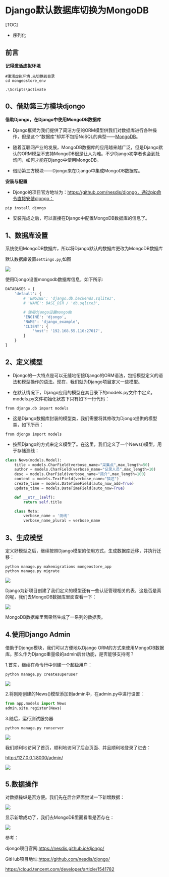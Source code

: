 # Django默认数据库切换为MongoDB

[TOC]



- 序列化

## 前言

**记得激活虚拟环境**

```
#激活虚拟环境,先切换到目录
cd mongeostore_env

.\Scripts\activate
```



## 0、借助第三方模块djongo

**借助Djongo，在Django中使用MongoDB数据库**

- Django框架为我们提供了简洁方便的ORM模型供我们对数据库进行各种操作，但是这个“数据库”却并不包括NoSQL的典型——[MongoDB](https://cloud.tencent.com/product/mongodb?from=10680)。

- 随着互联网产业的发展，MongoDB数据库的应用越来越广泛，但是Django默认的ORM模型不支持MongoDB很是让人为难。不少Django初学者也会到处询问，如何才能在Django中使用MongoDB。

- 借助第三方模块——Djongo来在Django中集成MongoDB数据库。

 **安装与配置**

- Djongo的项目官方地址为：https://github.com/nesdis/djongo，通过pip命令直接安装djongo：

```
pip install djongo
```

- 安装完成之后，可以直接在Django中配置MongoDB数据库的信息了。



## 1、数据库设置

系统使用MongoDB数据库，所以将Django默认的数据库更改为MongoDB数据库

默认数据库设置`settings.py`,如图

![](IMG/QQ截图20200827092741.png)



使用Djongo设置mongodb数据库信息，如下所示:

```python
DATABASES = {
    'default': {
        # 'ENGINE': 'django.db.backends.sqlite3',
        # 'NAME': BASE_DIR / 'db.sqlite3',

        # 使用djongo设置mongodb
        'ENGINE': 'djongo',
        'NAME': 'django_example',
        'CLIENT': {
            'host': '192.168.55.110:27017',
        }
    }
}
```



## 2、定义模型

- Djongo的一大特点是可以无缝地衔接Django的ORM语法，包括模型定义的语法和模型操作的语法。现在，我们就为Django项目定义一些模型。

- 在默认情况下，Django应用的模型在其目录下的models.py文件中定义。models.py文件初始化状态下只有如下一行代码：

```
from django.db import models
```

- 这是Django数据库封装的模型类，我们需要将其修改为Djongo提供的模型类，如下所示：

```
from djongo import models
```

- 按照Django的方式来定义模型了。在这里，我们定义了一个News()模型，用于存储测线：

```python
class News(models.Model):
    title = models.CharField(verbose_name="采集点",max_length=50)
    author = models.CharField(verbose_name="记录人员",max_length=10)
    desc = models.CharField(verbose_name="简介",max_length=100)
    content = models.TextField(verbose_name="描述")
    create_time = models.DateTimeField(auto_now_add=True)
    update_time = models.DateTimeField(auto_now=True)

    def __str__(self):
        return self.title

    class Meta:
        verbose_name = '测线'
        verbose_name_plural = verbose_name
```

## 3、生成模型

定义好模型之后，继续按照Django模型的使用方式，生成数据库迁移，并执行迁移：

```shell
python manage.py makemigrations mongeostore_app
python manage.py migrate
```

![](IMG/微信截图_20200827141345.png)

Django为新项目创建了我们定义的模型还有一些认证管理相关的表，这是否是真的呢，我们去MongoDB数据库里面查看一下：

![](IMG/微信截图_20200827141520.png)



MongoDB数据库里面果然生成了一系列的数据表。



## 4.使用Django Admin

借助于Djongo模块，我们可以方便地以Django ORM的方式来使用MongoDB数据库。那么作为Django重量级的admin后台功能，是否能够支持呢？

1.首先，继续在命令行中创建一个超级用户：

```
python manage.py createsuperuser
```

![](IMG/微信截图_20200827142703.png)

2.将刚刚创建的News()模型添加到admin中，在admin.py中进行设置：

```python
from app.models import News
admin.site.register(News)
```

3.随后，运行测试服务器

```
python manage.py runserver
```

![](IMG/微信截图_20200827143448.png)

我们顺利地访问了首页，顺利地访问了后台页面、并且顺利地登录了进去：

http://127.0.0.1:8000/admin/

![](IMG/scala201909051923.gif)



## 5.数据操作

对数据操纵是否方便。我们先在后台界面尝试一下新增数据：

![](IMG/scala20190905192333.gif)

显示新增成功了，我们去MongoDB里面看看是否存在：

![](IMg/微信截图_20200827144839.png)







参考：

djongo项目官网:https://nesdis.github.io/djongo/

GitHub项目地址:https://github.com/nesdis/djongo/

https://cloud.tencent.com/developer/article/1541782

